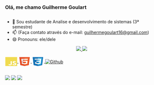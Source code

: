 ### Olá, me chamo Guilherme Goulart

##


- 🔭 Sou estudante de Analise e desenvolvimento de sistemas (3ª semestre)
- 📫 (Faça contato através do e-mail: guilhermegoulart16@gmail.com)
- 😄 Pronouns: ele/dele

<div align="center">
  <a href="hhttps://github.com/guilherme0goulart">
  <img height="180em" src="https://github-readme-stats.vercel.app/api?username=guilherme0goulart&show_icons=true&theme=dracula&include_all_commits=true&count_private=true"/>
  <img height="180em" src="https://github-readme-stats.vercel.app/api/top-langs/?username=guilherme0goulart&layout=compact&langs_count=7&theme=radical"/>
  <link height="180em" rel="stylesheet" href="https://cdn.jsdelivr.net/gh/devicons/devicon@v2.14.0/devicon.min.css">
</div>
  
  <div style="display: inline_block"><br>
  <img align="center" alt="Javascript" height="30" width="40" src="https://raw.githubusercontent.com/devicons/devicon/master/icons/javascript/javascript-plain.svg">
  <img align="center" alt="HTML" height="30" width="40" src="https://raw.githubusercontent.com/devicons/devicon/master/icons/html5/html5-original.svg">
  <img align="center" alt="CSS" height="30" width="40" src="https://raw.githubusercontent.com/devicons/devicon/master/icons/css3/css3-original.svg">
  <img align="center" alt="Github" height="30" width="40" src="https://cdn.jsdelivr.net/gh/devicons/devicon/icons/github/github-original-wordmark.svg" />
</div>
  
  ##
  
  
  <div> 
  <a href="https://www.instagram.com/guilherme_goular_/" target="_blank"><img src="https://img.shields.io/badge/-Instagram-%23E4405F?style=for-the-badge&logo=instagram&logoColor=white" target="_blank"></a>
  <a href = "mailto:contato.guilhermegoulart16@gmail.com"><img src="https://img.shields.io/badge/-Gmail-%23333?style=for-the-badge&logo=gmail&logoColor=white" target="_blank"></a>
  <a href="https://www.linkedin.com/in/guilherme-goulart-gcc/" target="_blank"><img src="https://img.shields.io/badge/-LinkedIn-%230077B5?style=for-the-badge&logo=linkedin&logoColor=white" target="_blank"></a> 
</div>
